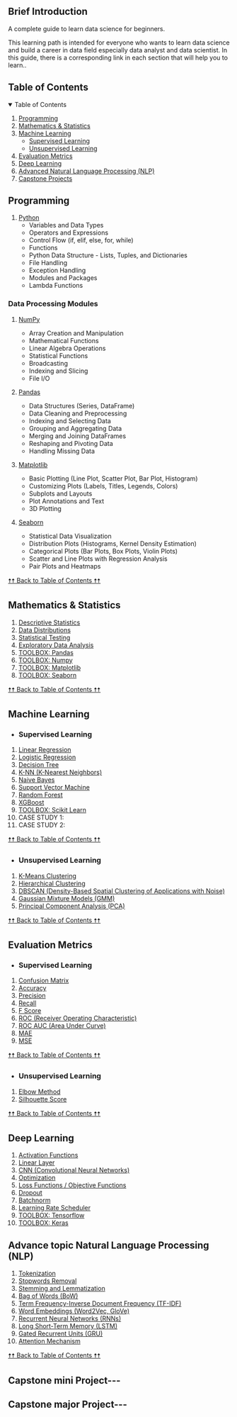 

## Brief Introduction

A complete guide to learn data science for beginners.

This learning path is intended for everyone who wants to learn data science and build a career in data field especially data analyst and data scientist. In this guide, there is a corresponding link in each section that will help you to learn..

## Table of Contents

<details open="open">
  <summary>Table of Contents</summary>
  <ol>
    <li><a href="#programming">Programming</a></li>
    <li><a href="#mathematics--statistics">Mathematics & Statistics</a></li>
    <li>
      <a href="#machine-learning">Machine Learning</a>
      <ul>
        <li><a href="#supervised-learning">Supervised Learning</a></li>
        <li><a href="#unsupervised-learning">Unsupervised Learning</a></li>
      </ul>
    </li>
    <li><a href="#evaluation-metrics">Evaluation Metrics</a></li>
    <li><a href="#deep-learning">Deep Learning</a></li>
    <li><a href="#advanced-nlp">Advanced Natural Language Processing (NLP)</a></li>
    <li><a href="#capstone-projects">Capstone Projects</a></li>
  </ol>
</details>

## Programming

1. [Python](https://www.learnpython.org/)
   - Variables and Data Types
   - Operators and Expressions
   - Control Flow (if, elif, else, for, while)
   - Functions
   - Python Data Structure - Lists, Tuples, and Dictionaries
   - File Handling
   - Exception Handling
   - Modules and Packages
   - Lambda Functions
### Data Processing Modules

1. [NumPy](https://numpy.org/)
   - Array Creation and Manipulation
   - Mathematical Functions
   - Linear Algebra Operations
   - Statistical Functions
   - Broadcasting
   - Indexing and Slicing
   - File I/O
   
2. [Pandas](https://pandas.pydata.org/)
   - Data Structures (Series, DataFrame)
   - Data Cleaning and Preprocessing
   - Indexing and Selecting Data
   - Grouping and Aggregating Data
   - Merging and Joining DataFrames
   - Reshaping and Pivoting Data
   - Handling Missing Data
   
3. [Matplotlib](https://matplotlib.org/)
   - Basic Plotting (Line Plot, Scatter Plot, Bar Plot, Histogram)
   - Customizing Plots (Labels, Titles, Legends, Colors)
   - Subplots and Layouts
   - Plot Annotations and Text
   - 3D Plotting
   
4. [Seaborn](https://seaborn.pydata.org/)
   - Statistical Data Visualization
   - Distribution Plots (Histograms, Kernel Density Estimation)
   - Categorical Plots (Bar Plots, Box Plots, Violin Plots)
   - Scatter and Line Plots with Regression Analysis
   - Pair Plots and Heatmaps

<a href="#table-of-contents">🠥🠥 Back to Table of Contents 🠥🠥</a>


## Mathematics & Statistics

1.  [Descriptive Statistics](https://conjointly.com/kb/descriptive-statistics/)
2.  [Data Distributions](https://www.analyticssteps.com/blogs/10-types-statistical-data-distribution-models)
3.  [Statistical Testing](https://homeweb.csulb.edu/~msaintg/ppa696/696stsig.htm)
4.  [Exploratory Data Analysis](https://medium.com/data-folks-indonesia/10-things-to-do-when-conducting-your-exploratory-data-analysis-eda-7e3b2dfbf812)
5.  [TOOLBOX: Pandas](https://pandas.pydata.org/)
6.  [TOOLBOX: Numpy](https://numpy.org/)
7. [TOOLBOX: Matplotlib](https://matplotlib.org/)
8. [TOOLBOX: Seaborn](https://seaborn.pydata.org/)

<a href="#table-of-contents">🠥🠥 Back to Table of Contents 🠥🠥</a>

## Machine Learning

- ### Supervised Learning
1.  [Linear Regression](https://machinelearningmastery.com/linear-regression-for-machine-learning/)
2.  [Logistic Regression](https://machinelearningmastery.com/logistic-regression-for-machine-learning/)
3.  [Decision Tree](https://machinelearningmastery.com/implement-decision-tree-algorithm-scratch-python/)
4.  [K-NN (K-Nearest Neighbors)](https://towardsdatascience.com/machine-learning-basics-with-the-k-nearest-neighbors-algorithm-6a6e71d01761)
5.  [Naive Bayes](https://jakevdp.github.io/PythonDataScienceHandbook/05.05-naive-bayes.html)
6.  [Support Vector Machine](https://datascience.foundation/datatalk/basic-overview-of-svm-algorithm)
7.  [Random Forest](https://www.section.io/engineering-education/introduction-to-random-forest-in-machine-learning/)
8.  [XGBoost](https://machinelearningmastery.com/gentle-introduction-xgboost-applied-machine-learning/)
12. [TOOLBOX: Scikit Learn](https://scikit-learn.org/stable/)
13.  CASE STUDY 1: 
14.  CASE STUDY 2: 

<a href="#table-of-contents">🠥🠥 Back to Table of Contents 🠥🠥</a>

- ### Unsupervised Learning

1. [K-Means Clustering](https://www.kdnuggets.com/2019/05/guide-k-means-clustering-algorithm.html)
2. [Hierarchical Clustering](https://en.wikipedia.org/wiki/Hierarchical_clustering)
3. [DBSCAN (Density-Based Spatial Clustering of Applications with Noise)](https://en.wikipedia.org/wiki/DBSCAN)
4. [Gaussian Mixture Models (GMM)](https://en.wikipedia.org/wiki/Mixture_model#Gaussian_mixture_model)
5. [Principal Component Analysis (PCA)](https://en.wikipedia.org/wiki/Principal_component_analysis)


<a href="#table-of-contents">🠥🠥 Back to Table of Contents 🠥🠥</a>

## Evaluation Metrics

- ### Supervised Learning

1. [Confusion Matrix](https://www.analyticsvidhya.com/blog/2020/04/confusion-matrix-machine-learning/)
2. [Accuracy](https://scikit-learn.org/stable/modules/generated/sklearn.metrics.accuracy_score.html)
3. [Precision](https://scikit-learn.org/stable/modules/generated/sklearn.metrics.precision_score.html#sklearn.metrics.precision_score)
4. [Recall](https://scikit-learn.org/stable/modules/generated/sklearn.metrics.recall_score.html#sklearn.metrics.recall_score)
5. [F Score](https://scikit-learn.org/stable/modules/generated/sklearn.metrics.f1_score.html#sklearn.metrics.f1_score)
6. [ROC (Receiver Operating Characteristic)](https://scikit-learn.org/stable/modules/generated/sklearn.metrics.roc_curve.html)
7. [ROC AUC (Area Under Curve)](https://scikit-learn.org/stable/modules/generated/sklearn.metrics.roc_auc_score.html#sklearn.metrics.roc_auc_score)
8. [MAE](https://www.statisticshowto.com/absolute-error/)
9. [MSE](https://www.freecodecamp.org/news/machine-learning-mean-squared-error-regression-line-c7dde9a26b93/)


<a href="#table-of-contents">🠥🠥 Back to Table of Contents 🠥🠥</a>

- ### Unsupervised Learning

1. [Elbow Method](<https://en.wikipedia.org/wiki/Elbow_method_(clustering)>)
2. [Silhouette Score](https://en.wikipedia.org/wiki/Silhouette_(clustering))

<a href="#table-of-contents">🠥🠥 Back to Table of Contents 🠥🠥</a>

## Deep Learning

1. [Activation Functions](https://towardsdatascience.com/activation-functions-neural-networks-1cbd9f8d91d6)
2. [Linear Layer](https://medium.com/datathings/linear-layers-explained-in-a-simple-way-2319a9c2d1aa)
3. [CNN (Convolutional Neural Networks)](https://cs231n.github.io/)
4. [Optimization](https://d2l.ai/chapter_optimization/)
5. [Loss Functions / Objective Functions](https://towardsdatascience.com/common-loss-functions-in-machine-learning-46af0ffc4d23)
6. [Dropout](https://leonardoaraujosantos.gitbook.io/artificial-inteligence/machine_learning/deep_learning/dropout_layer)
7. [Batchnorm](https://www.baeldung.com/cs/batch-normalization-cnn)
8. [Learning Rate Scheduler](https://towardsdatascience.com/learning-rate-schedules-and-adaptive-learning-rate-methods-for-deep-learning-2c8f433990d1)
9. [TOOLBOX: Tensorflow](https://www.tensorflow.org/)
10. [TOOLBOX: Keras](https://keras.io)

## Advance topic Natural Language Processing (NLP)

1. [Tokenization](https://nlp.stanford.edu/IR-book/html/htmledition/tokenization-1.html)
2. [Stopwords Removal](https://en.wikipedia.org/wiki/Stop_words)
3. [Stemming and Lemmatization](https://nlp.stanford.edu/IR-book/html/htmledition/stemming-and-lemmatization-1.html)
4. [Bag of Words (BoW)](https://en.wikipedia.org/wiki/Bag-of-words_model)
5. [Term Frequency-Inverse Document Frequency (TF-IDF)](https://en.wikipedia.org/wiki/Tf%E2%80%93idf)
6. [Word Embeddings (Word2Vec, GloVe)](https://en.wikipedia.org/wiki/Word_embedding)
7. [Recurrent Neural Networks (RNNs)](https://en.wikipedia.org/wiki/Recurrent_neural_network)
8. [Long Short-Term Memory (LSTM)](https://en.wikipedia.org/wiki/Long_short-term_memory)
9. [Gated Recurrent Units (GRU)](https://en.wikipedia.org/wiki/Gated_recurrent_unit)
10. [Attention Mechanism](https://en.wikipedia.org/wiki/Attention_mechanism)

<a href="#table-of-contents">🠥🠥 Back to Table of Contents 🠥🠥</a>

## Capstone mini Project---
## Capstone major Project---





